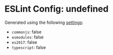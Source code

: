 # ESLint Config: undefined

Generated using the following [settings](https://github.com/wildpeaks/packages-eslint-config#readme):

- `commonjs`: false
- `esmodules`: false
- `es2017`: false
- `typescript`: false
	